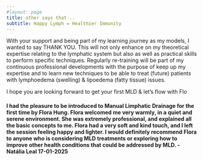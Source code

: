 ```yaml
---
#layout: page
title: other says that ..
subtitle: Happy Lymph = Healthier Immunity
---
```


With your support and being part of my learning journey as my models, I wanted to say THANK YOU. This will not only enhance on my theoretical expertise relating to the lymphatic system but also as well as practical skills to perform specific techniques. Regularly re-training will be part of my continuous professional developments with the purpose of keep up my expertise and to learn new techniques to be able to treat (future) patients with lymphoedema (swelling) & lipoedema (fatty tissue) issues. 

I hope you are looking forward to get your first MLD & let’s flow with Flo 


#### I had the pleasure to be introduced to Manual Limphatic Drainage for the first time by Flora Hung. Flora welcomed me very warmly, in a quiet and serene environment. She was extremely professional, and explained all the basic concepts to me. Flora had a very soft and kind touch, and I left the session feeling happy and lighter. I would definitely recommend Flora to anyone who is considering MLD treatments or exploring how to improve other health conditions that could be addressed by MLD. - Natália Leal 17-01-2025






